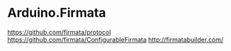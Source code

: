 # Arduino.Firmata



https://github.com/firmata/protocol
https://github.com/firmata/ConfigurableFirmata
http://firmatabuilder.com/
